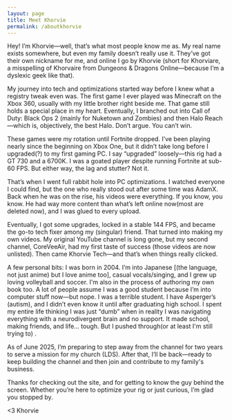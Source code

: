 ```yaml
---
layout: page
title: Meet Khorvie
permalink: /aboutkhorvie
---
```


<p>Hey! I’m Khorvie—well, that’s what most people know me as. My real name exists somewhere, but even my family doesn’t really use it. They’ve got their own nickname for me, and online I go by Khorvie (short for Khorviare, a misspelling of Khorvaire from Dungeons & Dragons Online—because I’m a dyslexic geek like that).

<p>My journey into tech and optimizations started way before I knew what a registry tweak even was. The first game I ever played was Minecraft on the Xbox 360, usually with my little brother right beside me. That game still holds a special place in my heart. Eventually, I branched out into Call of Duty: Black Ops 2 (mainly for Nuketown and Zombies) and then Halo Reach—which is, objectively, the best Halo. Don’t argue. You can’t win.</p>

<p>These games were my rotation until Fortnite dropped. I’ve been playing nearly since the beginning on Xbox One, but it didn’t take long before I upgraded(?) to my first gaming PC. I say “upgraded” loosely—this rig had a GT 730 and a 6700K. I was a goated player despite running Fortnite at sub-60 FPS. But either way, the lag and stutter? Not it.</p>

<p>That’s when I went full rabbit hole into PC optimizations. I watched everyone I could find, but the one who really stood out after some time was AdamX. Back when he was on the rise, his videos were everything. If you know, you know. He had way more content than what’s left online now(most are deleted now), and I was glued to every upload.</p>

<p>Eventually, I got some upgrades, locked in a stable 144 FPS, and became the go-to tech fixer among my (singular) friend. That turned into making my own videos. My original YouTube channel is long gone, but my second channel, CoreVeeAir, had my first taste of success (those videos are now unlisted). Then came Khorvie Tech—and that’s when things really clicked.</p>

<p>A few personal bits: I was born in 2004. I’m into Japanese [(the language, not just anime) but I love anime too], casual vocals/singing, and I grew up loving volleyball and soccer. I'm also in the process of authoring my own book too. A lot of people assume I was a good student because I’m into computer stuff now—but nope. I was a terrible student. I have Asperger’s (autism), and I didn’t even know it until after graduating high school. I spent my entire life thinking I was just “dumb” when in reality I was navigating everything with a neurodivergent brain and no support. It made school, making friends, and life... tough. But I pushed through(or at least I'm still trying to) .</p>

<p>As of June 2025, I’m preparing to step away from the channel for two years to serve a mission for my church (LDS). After that, I’ll be back—ready to keep building the channel and then join and contribute to my family's business.</p>

<p>Thanks for checking out the site, and for getting to know the guy behind the screen. Whether you’re here to optimize your rig or just curious, I’m glad you stopped by.</p>

<p> <3 Khorvie </p>
